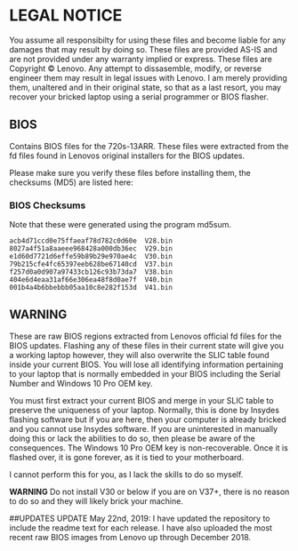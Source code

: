 # LEGAL NOTICE
You assume all responsibilty for using these files and become liable for any damages that may result by doing so. These files are provided AS-IS and are not provided under any warranty implied or express. These files are Copyright &copy; Lenovo. Any attempt to dissasemble, modify, or reverse engineer them may result in legal issues with Lenovo. I am merely providing them, unaltered and in their original state, so that as a last resort, you may recover your bricked laptop using a serial programmer or BIOS flasher. 


## BIOS
Contains BIOS files for the 720s-13ARR. These files were extracted from the fd files found in Lenovos original installers for the BIOS updates. 


Please make sure you verify these files before installing them, the checksums (MD5) are listed here:


### BIOS Checksums
Note that these were generated using the program md5sum.


```
acb4d71ccd0e75ffaeaf78d782c0d60e  V28.bin
8027a4f51a8aaeee968428a000db36ec  V29.bin
e1d60d7721d6effe59b89b29e970ae4c  V30.bin
79b215cfe4fc65397eeb628be67140cd  V37.bin
f257d0a0d907a97433cb126c93b73da7  V38.bin
404e6d4eaa31af66e306ea48f8d0ae7f  V40.bin
001b4a4b6bbebbb05aa10c8e282f153d  V41.bin
```


## WARNING
These are raw BIOS regions extracted from Lenovos official fd files for the BIOS updates. Flashing any of these files in their current state will give you a working laptop however, they will also overwrite the SLIC table found inside your current BIOS. You will lose all identifying information pertaining to your laptop that is normally embedded in your BIOS including the Serial Number and Windows 10 Pro OEM key.


You must first extract your current BIOS and merge in your SLIC table to preserve the uniqueness of your laptop. Normally, this is done by Insydes flashing software but if you are here, then your computer is already bricked and you cannot use Insydes software. If you are uninterested in manually doing this or lack the abilities to do so, then please be aware of the consequences. The Windows 10 Pro OEM key is non-recoverable. Once it is flashed over, it is gone forever, as it is tied to your motherboard.


I cannot perform this for you, as I lack the skills to do so myself.


**WARNING** Do not install V30 or below if you are on V37+, there is no reason to do so and they will likely brick your machine.


##UPDATES
UPDATE May 22nd, 2019: I have updated the repository to include the readme text for each release. I have also uploaded the most recent raw BIOS images from Lenovo up through December 2018. 

